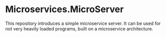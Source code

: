 # Microservices.MicroServer
This repository introduces a simple microservice server. It can be used for not very heavily loaded programs, built on a microservice architecture.
